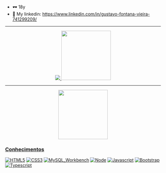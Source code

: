 
- 🕶  18y
- 👀 My linkedin: https://www.linkedin.com/in/gustavo-fontana-vieira-741299209/
 <div>
 <hr>
  <a href="https://github.com/gustavofontanavieira">
   <p align="center"> <img src="https://github-readme-stats.vercel.app/api/top-langs/?username=gustavofontanavieira&layout=compact&theme=midnight-purple"/>
    <img height="160em" src="https://github-readme-stats.vercel.app/api?username=gustavofontanavieira&show_icons=true&theme=midnight-purple&include_all_commits=true&count_private=true"/>
   </p>
   <hr>
   <p align="center">
    <img height="160em" src="https://github-readme-streak-stats.herokuapp.com/?user=gustavofontanavieira&theme=midnight-purple#version3"/>
   </p>
</div>

### Conhecimentos
[![HTML5](https://img.shields.io/badge/HTML5-E34F26?style=for-the-badge&logo=html5&logoColor=white)](https://github.com/gustavofontanavieira)
[![CSS3](https://img.shields.io/badge/CSS3-1572B6?style=for-the-badge&logo=css3&logoColor=white)](https://github.com/gustavofontanavieira)
[![MySQL_Workbench](https://img.shields.io/badge/MySQL-00000F?style=for-the-badge&logo=mysql&logoColor=white)](https://github.com/gustavofontanavieira)
[![Node](https://img.shields.io/badge/Node.js-43853D?style=for-the-badge&logo=node.js&logoColor=white)](https://github.com/gustavofontanavieira)
[![Javascript](https://img.shields.io/badge/JavaScript-F7DF1E?style=for-the-badge&logo=javascript&logoColor=black)](https://github.com/gustavofontanavieira)
[![Bootstrap](https://img.shields.io/badge/Bootstrap-563D7C?style=for-the-badge&logo=bootstrap&logoColor=white)](https://github.com/gustavofontanavieira)
[![Typescript](https://img.shields.io/badge/TypeScript-563D7C?style=for-the-badge&logo=typescript&logoColor=white)](https://github.com/gustavofontanavieira)
